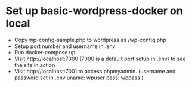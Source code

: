 # Set up basic-wordpress-docker on local
  - Copy wp-config-sample.php to wordpress as /wp-config.php
  - Setup port number and username in .env
  - Run docker-compose up
  - Visit http://localhost:7000 (7000 is a default port setup in .env) to see the site in action
  - Visit http://localhost:7001 to access phpmyadmin. (username and password set in .env uname: wpuser pass: wppass )

